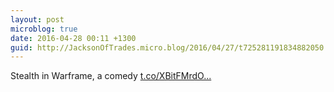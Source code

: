 ```yaml
---
layout: post
microblog: true
date: 2016-04-28 00:11 +1300
guid: http://JacksonOfTrades.micro.blog/2016/04/27/t725281191834882050.html
---
```

Stealth in Warframe, a comedy [t.co/XBitFMrdO...](https://t.co/XBitFMrdOd)

